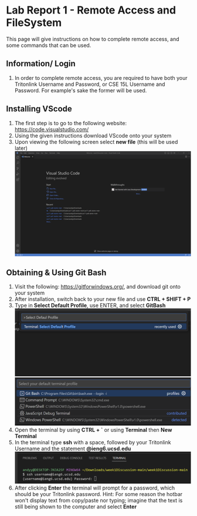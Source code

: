 # Lab Report 1 - Remote Access and FileSystem

This page will give instructions on how to complete remote access, and some commands that can be used.

## Information/ Login
1. In order to complete remote access, you are required to have both your Tritonlink Username and Password, or CSE 15L Username and Password. For example's sake the former will be used.

## Installing VScode
1. The first step is to go to the following website: https://code.visualstudio.com/
2. Using the given instructions download VScode onto your system
3. Upon viewing the following screen select **new file** (this will be used later)
![Image](vscodescreenshot.png)

## Obtaining & Using Git Bash
1. Visit the following: https://gitforwindows.org/, and download git onto your system
2. After installation, switch back to your new file and use **CTRL + SHIFT + P**
3. Type in **Select Default Profile**, use ENTER, and select **GitBash**
![Image](selectdefaulprofile.png)
![Image](gitbash.png)
4. Open the terminal by using **CTRL + `** or using **Terminal** then **New Terminal**
5. In the terminal type **ssh** with a space, followed by your Tritonlink Username and the statement **@ieng6.ucsd.edu** 
![Image](terminal.png)
6. After clicking **Enter** the terminal will prompt for a password, which should be your Tritonlink password.
  Hint: For some reason the hotbar won't display text from copy/paste nor typing; imagine that the text is still being shown to the computer and select **Enter**
